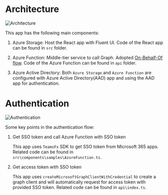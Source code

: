 # Architecture
![Architecture](https://github.com/OfficeDev/TeamsFx/assets/63089166/a73b8b48-1411-4b09-bd74-ffbc8974f675)

This app has the following main components:

1. Azure Storage: Host the React app with Fluent UI. Code of the React app can be found in `src` folder.

2. Azure Function: Middle-tier service to call Graph. Adopted [On-Behalf-Of flow](https://learn.microsoft.com/en-us/azure/active-directory/develop/v2-oauth2-on-behalf-of-flow). Code of the Azure Function can be found in `api` folder.

3. Azure Active Directory: Both `Azure Storage` and `Azure Function` are configured with Azure Active Directory(AAD) app and using the AAD app for authentication.

# Authentication
![Authentication](https://github.com/OfficeDev/TeamsFx/assets/63089166/49781751-0910-42d9-b218-9de2a7495ddb)

Some key points in the authentication flow:
1. Get SSO token and call Azure Function with SSO token

    This app uses `TeamsFx` SDK to get SSO token from Microsoft 365 apps. Related code can be found in `src\components\samples\AzureFunction.ts`.
2. Get access token with SSO token

    This app uses `createMicrosoftGraphClientWithCredential` to create a graph client and will automatically request for access token with provided SSO token. Related code can be found in `api\index.ts`.